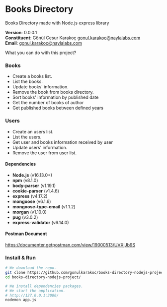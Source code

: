 # Books Directory

Books Directory made with Node.js express library

**Version**: 0.0.0.1\
**Constituent**: Gönül Cesur Karakoç <gonul.karakoc@naylalabs.com>\
**Email**: gonul.karakoc@naylalabs.com

What you can do with this project?

### Books
- Create a books list.
- List the books.
- Update books' information.
- Remove the book from books directory.
- Sort books' information by published date
- Get the number of books of author
- Get published books between defined years

### Users
- Create an users list.
- List the users.
- Get user and books information received by user
- Update users' information.
- Remove the user from user list.

#### Dependencies
- **Node.js** (v16.13.0+)
- **npm** (v8.1.0)
- **body-parser** (v1.19.1)
- **cookie-parser** (v1.4.6)
- **express** (v4.17.2)
- **mongoose** (v6.1.6)
- **mongoose-type-email** (v1.1.2)
- **morgan** (v1.10.0)
- **pug** (v3.0.2)
- **express-validator** (v6.14.0)

#### Postman Document
https://documenter.getpostman.com/view/19000513/UVXjJb9S

### Install & Run

```bash
# We download the repo.
git clone https://github.com/gonulkarakoc/books-directory-nodejs-project
cd books-directory-nodejs-project/

# We install dependencies packages.
# We start the application.
# http://127.0.0.1:3000/
nodemon app.js
```


